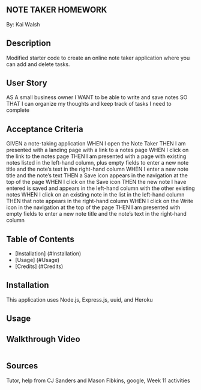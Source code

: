 ## NOTE TAKER HOMEWORK
By: Kai Walsh

## Description
Modified starter code to create an online note taker application where you can add and delete tasks.

## User Story
AS A small business owner
I WANT to be able to write and save notes
SO THAT I can organize my thoughts and keep track of tasks I need to complete

## Acceptance Criteria
GIVEN a note-taking application
WHEN I open the Note Taker
THEN I am presented with a landing page with a link to a notes page
WHEN I click on the link to the notes page
THEN I am presented with a page with existing notes listed in the left-hand column, plus empty fields to enter a new note title and the note’s text in the right-hand column
WHEN I enter a new note title and the note’s text
THEN a Save icon appears in the navigation at the top of the page
WHEN I click on the Save icon
THEN the new note I have entered is saved and appears in the left-hand column with the other existing notes
WHEN I click on an existing note in the list in the left-hand column
THEN that note appears in the right-hand column
WHEN I click on the Write icon in the navigation at the top of the page
THEN I am presented with empty fields to enter a new note title and the note’s text in the right-hand column



## Table of Contents
- [Installation] (#Installation)
- [Usage] (#Usage)
- [Credits] (#Credits)

## Installation
This application uses Node.js, Express.js, uuid, and Heroku

## Usage



## Walkthrough Video
![]()

## Sources
Tutor, help from CJ Sanders and Mason Fibkins, google, Week 11 activities

